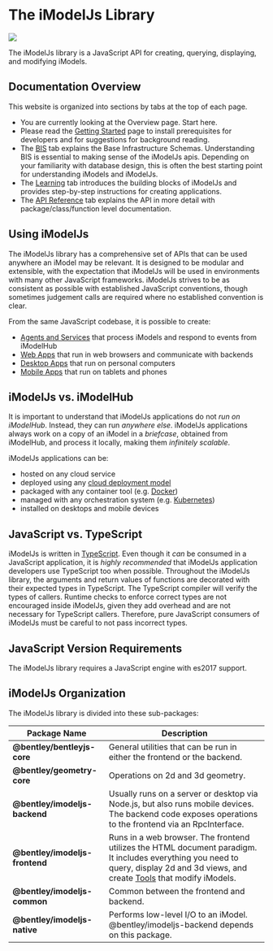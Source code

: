 # The iModelJs Library

![](./imodeljs.ico)

The iModelJs  library is a JavaScript API for creating, querying, displaying, and modifying iModels.

## Documentation Overview

This website is organized into sections by tabs at the top of each page.

* You are currently looking at the Overview page. Start here.
* Please read the [Getting Started](../getting-started/index.md) page to install prerequisites for developers and for suggestions for background reading.
* The [BIS](../bis/index.md) tab explains the Base Infrastructure Schemas. Understanding BIS is essential to making sense of the iModelJs apis. Depending on your familiarity with database design, this is often the best starting point for understanding iModels and iModelJs.
* The [Learning](../learning/index) tab introduces the building blocks of iModelJs and provides step-by-step instructions for creating applications.
* The [API Reference](../reference/index) tab explains the API in more detail with package/class/function level documentation.

## Using iModelJs

The iModelJs library has a comprehensive set of APIs that can be used anywhere an iModel may be relevant.
It is designed to be modular and extensible, with the expectation that iModelJs will be used in environments with many
other JavaScript frameworks. iModelJs strives to be as consistent as possible with established JavaScript conventions,
though sometimes judgement calls are required where no established convention is clear.

From the same JavaScript codebase, it is possible to create:

* [Agents and Services](./SoftwareArchitecture.md#web) that process iModels and respond to events from iModelHub
* [Web Apps](./SoftwareArchitecture.md#web) that run in web browsers and communicate with backends
* [Desktop Apps](./SoftwareArchitecture.md#desktop) that run on personal computers
* [Mobile Apps](./SoftwareArchitecture.md#mobile) that run on tablets and phones

## iModelJs vs. iModelHub

It is important to understand that iModelJs applications do not *run on iModelHub*. Instead, they can run *anywhere else*. iModelJs applications always work on a copy of an iModel in a *briefcase*, obtained from iModelHub, and process it locally, making them *infinitely scalable*.

iModelJs applications can be:

* hosted on any cloud service
* deployed using any [cloud deployment model](https://en.wikipedia.org/wiki/Cloud_computing#Deployment_models)
* packaged with any container tool (e.g. [Docker](https://www.docker.com/))
* managed with any orchestration system (e.g. [Kubernetes](https://kubernetes.io/))
* installed on desktops and mobile devices

## JavaScript vs. TypeScript

iModelJs is written in [TypeScript](https://www.typescriptlang.org/). Even though it *can* be consumed in a JavaScript application, it is *highly recommended* that iModelJs application developers use TypeScript too when possible. Throughout the iModelJs library, the arguments and return values of functions are decorated with their expected types in TypeScript. The TypeScript compiler will verify the types of callers. Runtime checks to enforce correct types are not encouraged inside iModelJs, given they add overhead and are not necessary for TypeScript callers. Therefore, pure JavaScript consumers of iModelJs must be careful to not pass incorrect types.

## JavaScript Version Requirements

The iModelJs library requires a JavaScript engine with es2017 support.

## iModelJs Organization

The iModelJs library is divided into these sub-packages:

|Package Name|Description
|---|---
|**@bentley/bentleyjs-core**|General utilities that can be run in either the frontend or the backend.
|**@bentley/geometry-core**|Operations on 2d and 3d geometry.
|**@bentley/imodeljs-backend**|Usually runs on a server or desktop via Node.js, but also runs mobile devices. The backend code exposes operations to the frontend via an RpcInterface.
|**@bentley/imodeljs-frontend**|Runs in a web browser. The frontend utilizes the HTML document paradigm. It includes everything you need to query, display 2d and 3d views, and create [Tools](../learning/frontend/Tool) that modify iModels.
|**@bentley/imodeljs-common**|Common between the frontend and backend.
|**@bentley/imodeljs-native**|Performs low-level I/O to an iModel. @bentley/imodeljs-backend depends on this package.
